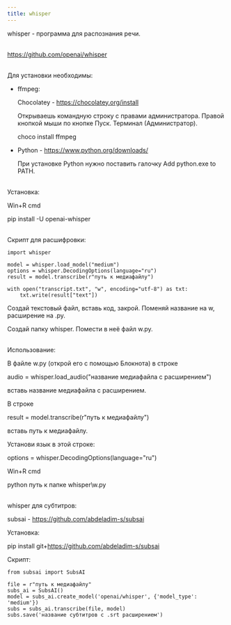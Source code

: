 ```yaml
---
title: whisper
---
```


whisper - программа для распознания речи.
<br><br>

<https://github.com/openai/whisper>
<br><br>

Для установки необходимы:

* ffmpeg:

	Chocolatey - <https://chocolatey.org/install>

	Открываешь командную строку с правами администратора. Правой кнопкой мыши по кнопке Пуск. Терминал (Администратор).

	choco install ffmpeg

* Python - <https://www.python.org/downloads/>

	При установке Python нужно поставить галочку Add python.exe to PATH.
<br><br>

Установка:

Win+R cmd

pip install -U openai-whisper
<br><br>

Cкрипт для расшифровки:

```
import whisper

model = whisper.load_model("medium")
options = whisper.DecodingOptions(language="ru")
result = model.transcribe(r"путь к медиафайлу")

with open("transcript.txt", "w", encoding="utf-8") as txt:
    txt.write(result["text"])
```

Создай текстовый файл, вставь код, закрой. Поменяй название на w, расширение на .py.

Создай папку whisper. Помести в неё файл w.py.
<br><br>

Использование:

В файле w.py (открой его с помощью Блокнота) в строке

audio = whisper.load_audio("название медиафайла с расширением")

вставь название медиафайла с расширением.

В строке

result = model.transcribe(r"путь к медиафайлу")

вставь путь к медиафайлу.

Установи язык в этой строке:

options = whisper.DecodingOptions(language="ru")

Win+R cmd

python путь к папке whisper\w.py
<br><br>

whisper для субтитров:

subsai - <https://github.com/abdeladim-s/subsai>

Установка:

pip install git+https://github.com/abdeladim-s/subsai

Скрипт:

```
from subsai import SubsAI

file = r"путь к медиафайлу"
subs_ai = SubsAI()
model = subs_ai.create_model('openai/whisper', {'model_type': 'medium'})
subs = subs_ai.transcribe(file, model)
subs.save('название субтитров c .srt расширением')
```